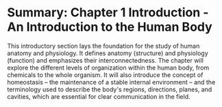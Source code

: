 # Summary: Chapter 1 Introduction - An Introduction to the Human Body

This introductory section lays the foundation for the study of human anatomy and physiology. It defines anatomy (structure) and physiology (function) and emphasizes their interconnectedness. The chapter will explore the different levels of organization within the human body, from chemicals to the whole organism. It will also introduce the concept of homeostasis – the maintenance of a stable internal environment – and the terminology used to describe the body's regions, directions, planes, and cavities, which are essential for clear communication in the field.
